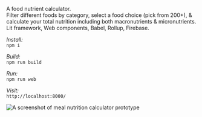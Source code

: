 A food nutrient calculator. <br/>
Filter different foods by category, select a food choice (pick from 200+), & calculate your total nutrition including both macronutrients & micronutrients. <br/>
Lit framework, Web components, Babel, Rollup, Firebase. <br/>

*Install:*<br/>
```npm i```

*Build:*<br/>
```npm run build```

*Run:*<br/>
```npm run web```

*Visit:*<br/>
```http://localhost:8000/```

<img src="../../blob/main/bodyboon-ss.png" alt="A screenshot of meal nutrition calculator prototype" />
